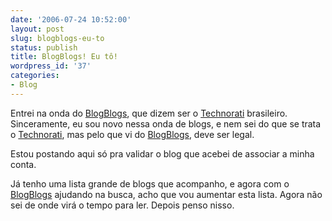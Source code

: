 ```yaml
---
date: '2006-07-24 10:52:00'
layout: post
slug: blogblogs-eu-to
status: publish
title: BlogBlogs! Eu tô!
wordpress_id: '37'
categories:
- Blog
---
```


Entrei na onda do [BlogBlogs](http://www.blogblogs.com.br), que dizem ser o [Technorati](http://www.blogblogs.com.br) brasileiro. Sinceramente, eu sou novo nessa onda de blogs, e nem sei do que se trata o [Technorati](http://www.blogblogs.com.br/), mas pelo que vi do [BlogBlogs](http://www.blogblogs.com.br/), deve ser legal.

Estou postando aqui só pra validar o blog que acebei de associar a minha conta.

Já tenho uma lista grande de blogs que acompanho, e agora com o [BlogBlogs](http://www.blogblogs.com.br/) ajudando na busca, acho que vou aumentar esta lista. Agora não sei de onde virá o tempo para ler. Depois penso nisso.
